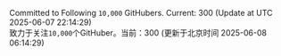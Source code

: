 Committed to Following `10,000` GitHubers. Current: <!-- FOLLOWING_COUNT -->300<!-- FOLLOWING_COUNT --> (Update at UTC <!-- LAST_UPDATED -->2025-06-07 22:14:29<!-- LAST_UPDATED -->)<br>
致力于关注`10,000`个GitHuber。当前：<!-- FOLLOWING_COUNT -->300<!-- FOLLOWING_COUNT --> (更新于北京时间 <!-- LAST_UPDATED_CST -->2025-06-08 06:14:29<!-- LAST_UPDATED_CST -->)
